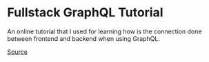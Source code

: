 # Fullstack GraphQL Tutorial 

An online tutorial that I used for learning how is the connection done between frontend and backend when using GraphQL.

[Source](https://www.freecodecamp.org/news/apollo-graphql-how-to-build-a-full-stack-app-with-react-and-node-js/)